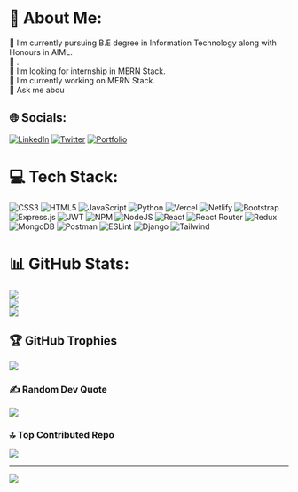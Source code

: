 # 💫 About Me:
🔭 I’m currently pursuing B.E degree in Information Technology along with Honours in AIML.<br>👯 .<br>🤝 I’m looking for internship in MERN Stack.<br>🌱 I’m currently working on MERN Stack.<br>💬 Ask me abou


## 🌐 Socials:
[![LinkedIn](https://img.shields.io/badge/linkedin-%231572B6.svg?style=for-the-badge&logo=linkedin&logoColor=white)](https://linkedin.com/in/kedarmalap) [![Twitter](https://img.shields.io/badge/twitter-%231572B6.svg?style=for-the-badge&logo=twitter&logoColor=white)](https://twitter.com/KedarMalap) [![Portfolio](https://img.shields.io/badge/portfolio-%231572B6.svg?style=for-the-badge&logo=portfolio&logoColor=white)](https://kedarmalap.vercel.app/)

# 💻 Tech Stack:
![CSS3](https://img.shields.io/badge/css3-%231572B6.svg?style=for-the-badge&logo=css3&logoColor=white) ![HTML5](https://img.shields.io/badge/html5-%23E34F26.svg?style=for-the-badge&logo=html5&logoColor=white) ![JavaScript](https://img.shields.io/badge/javascript-%23323330.svg?style=for-the-badge&logo=javascript&logoColor=%23F7DF1E) ![Python](https://img.shields.io/badge/python-3670A0?style=for-the-badge&logo=python&logoColor=ffdd54) ![Vercel](https://img.shields.io/badge/vercel-%23000000.svg?style=for-the-badge&logo=vercel&logoColor=white) ![Netlify](https://img.shields.io/badge/netlify-%23000000.svg?style=for-the-badge&logo=netlify&logoColor=#00C7B7) ![Bootstrap](https://img.shields.io/badge/bootstrap-%23563D7C.svg?style=for-the-badge&logo=bootstrap&logoColor=white) ![Express.js](https://img.shields.io/badge/express.js-%23404d59.svg?style=for-the-badge&logo=express&logoColor=%2361DAFB) ![JWT](https://img.shields.io/badge/JWT-black?style=for-the-badge&logo=JSON%20web%20tokens) ![NPM](https://img.shields.io/badge/NPM-%23000000.svg?style=for-the-badge&logo=npm&logoColor=white) ![NodeJS](https://img.shields.io/badge/node.js-6DA55F?style=for-the-badge&logo=node.js&logoColor=white) ![React](https://img.shields.io/badge/react-%2320232a.svg?style=for-the-badge&logo=react&logoColor=%2361DAFB) ![React Router](https://img.shields.io/badge/React_Router-CA4245?style=for-the-badge&logo=react-router&logoColor=white) ![Redux](https://img.shields.io/badge/redux-%23593d88.svg?style=for-the-badge&logo=redux&logoColor=white) ![MongoDB](https://img.shields.io/badge/MongoDB-%234ea94b.svg?style=for-the-badge&logo=mongodb&logoColor=white) ![Postman](https://img.shields.io/badge/Postman-FF6C37?style=for-the-badge&logo=postman&logoColor=white) ![ESLint](https://img.shields.io/badge/ESLint-4B3263?style=for-the-badge&logo=eslint&logoColor=white) ![Django](https://img.shields.io/badge/django-%23092E20.svg?style=for-the-badge&logo=django&logoColor=white) ![Tailwind](https://img.shields.io/badge/tailwind-%23092E20.svg?style=for-the-badge&logo=tailwindcss&logoColor=white)

# 📊 GitHub Stats:
![](https://github-readme-stats.vercel.app/api?username=Suraj0327&theme=radical&hide_border=false&include_all_commits=true&count_private=true)<br/>
![](https://github-readme-streak-stats.herokuapp.com/?user=Suraj0327&theme=radical&hide_border=false)<br/>
![](https://github-readme-stats.vercel.app/api/top-langs/?username=Suraj0327&theme=radical&hide_border=false&include_all_commits=true&count_private=true&layout=compact)

## 🏆 GitHub Trophies
![](https://github-profile-trophy.vercel.app/?username=Suraj0327&theme=radical&no-frame=true&no-bg=true&margin-w=4)

### ✍️ Random Dev Quote
![](https://quotes-github-readme.vercel.app/api?type=horizontal&theme=radical)

### 🔝 Top Contributed Repo
![](https://github-contributor-stats.vercel.app/api?username=Suraj0327&limit=5&theme=dark&combine_all_yearly_contributions=true)

---
[![](https://visitcount.itsvg.in/api?id=Suraj0327&icon=0&color=0)](https://visitcount.itsvg.in)
